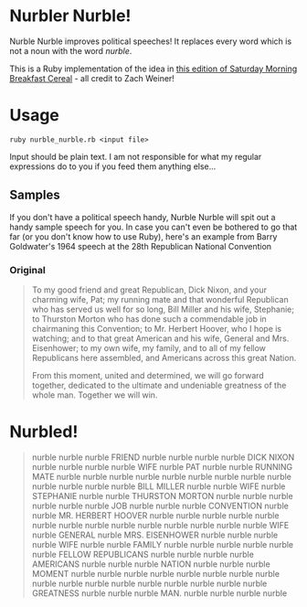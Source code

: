 # Nurbler Nurble!

Nurble Nurble improves political speeches! It replaces every word which is not a noun with the word _nurble_.

This is a Ruby implementation of the idea in [this edition of Saturday Morning Breakfast Cereal](http://www.smbc-comics.com/index.php?db=comics&id=2779&utm_source=feedburner&utm_medium=feed&utm_campaign=Feed%3A+smbc-comics%2FPvLb+%28Saturday+Morning+Breakfast+Cereal+%28updated+daily%29%29&utm_content=Google+Reader) - all credit to Zach Weiner!

# Usage

```
ruby nurble_nurble.rb <input file>
```

Input should be plain text. I am not responsible for what my regular expressions do to you if you feed them anything else...

## Samples

If you don't have a political speech handy, Nurble Nurble will spit out a handy sample speech for you. In case you can't even be bothered to go that far (or you don't know how to use Ruby), here's an example from Barry Goldwater's 1964 speech at the 28th Republican National Convention

### Original

> To my good friend and great Republican, Dick Nixon, and your charming wife, Pat; my running mate and that wonderful Republican who has served us well for so long, Bill Miller and his wife, Stephanie; to Thurston Morton who has done such a commendable job in chairmaning this Convention; to Mr. Herbert Hoover, who I hope is watching; and to that great American and his wife, General and Mrs. Eisenhower; to my own wife, my family, and to all of my fellow Republicans here assembled, and Americans across this great Nation.
> 
> From this moment, united and determined, we will go forward together, dedicated to the ultimate and undeniable greatness of the whole man. Together we will win.

# Nurbled!

> nurble nurble nurble FRIEND nurble nurble nurble nurble DICK NIXON nurble nurble nurble nurble WIFE nurble PAT nurble nurble RUNNING MATE nurble nurble nurble nurble nurble nurble nurble nurble nurble nurble nurble nurble nurble BILL MILLER nurble nurble WIFE nurble STEPHANIE nurble nurble THURSTON MORTON nurble nurble nurble nurble nurble nurble JOB nurble nurble nurble CONVENTION nurble nurble MR. HERBERT HOOVER nurble nurble nurble nurble nurble nurble nurble nurble nurble nurble nurble nurble nurble nurble WIFE nurble GENERAL nurble MRS. EISENHOWER nurble nurble nurble nurble WIFE nurble nurble FAMILY nurble nurble nurble nurble nurble nurble FELLOW REPUBLICANS nurble nurble nurble nurble AMERICANS nurble nurble nurble NATION nurble nurble nurble MOMENT nurble nurble nurble nurble nurble nurble nurble nurble nurble nurble nurble nurble nurble nurble nurble nurble nurble GREATNESS nurble nurble nurble MAN. nurble nurble nurble nurble
